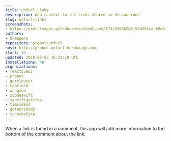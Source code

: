 ```yaml
---
title: Unfurl Links
description: Add context to the links shared in discussions
slug: unfurl-links
screenshots:
- https://user-images.githubusercontent.com/173/32036265-57a501ca-b9e4-11e7-9db3-52374fb7290c.png
authors:
- bkeepers
repository: probot/unfurl
host: http://probot-unfurl.herokuapp.com
stars: 24
updated: 2018-03-03 16:31:18 UTC
installations: 49
organizations:
- reactiveui
- probot
- goreleaser
- caarlos0
- wangzuo
- xcodeswift
- jahirfiquitiva
- timvideos
- getantibody
- tunnckoCore
---
```


When a link is found in a comment, this app will add more information to the bottom of the comment about the link.
